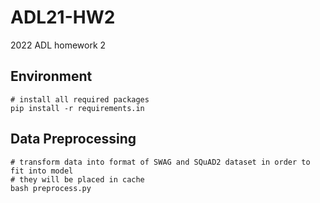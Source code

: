 # ADL21-HW2
2022 ADL homework 2

## Environment
```shell
# install all required packages
pip install -r requirements.in
```

## Data Preprocessing
```shell
# transform data into format of SWAG and SQuAD2 dataset in order to fit into model
# they will be placed in cache
bash preprocess.py
```